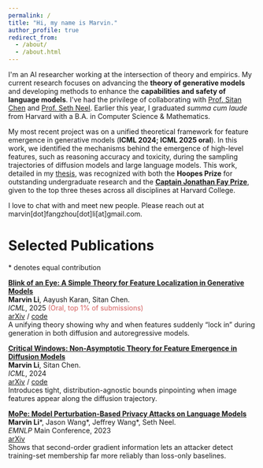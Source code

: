 ```yaml
---
permalink: /
title: "Hi, my name is Marvin."
author_profile: true
redirect_from: 
  - /about/
  - /about.html
---
```


I'm an AI researcher working at the intersection of theory and empirics. My current research focuses on advancing the **theory of generative models** and developing methods to enhance the **capabilities and safety of language models**. I've had the privilege of collaborating with [Prof. Sitan Chen](https://sitanchen.com/) and [Prof. Seth Neel](https://sethneel.com/). Earlier this year, I graduated *summa cum laude* from Harvard with a B.A. in Computer Science & Mathematics.

My most recent project was on a unified theoretical framework for feature emergence in generative models (**ICML 2024; ICML 2025 oral**). In this work, we identified the mechanisms behind the emergence of high-level features, such as reasoning accuracy and toxicity, during the sampling trajectories of diffusion models and large language models. This work, detailed in my [thesis](/files/thesis.pdf), was recognized with both the **Hoopes Prize** for outstanding undergraduate research and the [**Captain Jonathan Fay Prize**](https://www.radcliffe.harvard.edu/news-and-ideas/harvard-radcliffe-institute-awards-2025-fay-prizes-for-outstanding-theses-of-graduating-class), given to the top three theses across all disciplines at Harvard College.

I love to chat with and meet new people. Please reach out at marvin[dot]fangzhou[dot]li[at]gmail.com.


# Selected Publications  
\* denotes equal contribution

**[Blink of an Eye: A Simple Theory for Feature Localization in Generative Models](https://ar5iv.org/abs/2502.00921)**  
**Marvin Li**, Aayush Karan, Sitan Chen.  
*ICML*, 2025 <span style="color:#d55e5e;">(Oral, top 1% of submissions)</span>  
[arXiv](https://ar5iv.org/abs/2502.00921) / [code](https://github.com/marvinfli/critical-windows-lm)  
A unifying theory showing why and when features suddenly “lock in” during generation in both diffusion and autoregressive models.  

**[Critical Windows: Non-Asymptotic Theory for Feature Emergence in Diffusion Models](https://ar5iv.org/abs/2403.01633)**  
**Marvin Li**, Sitan Chen.  
*ICML*, 2024 \
[arXiv](https://ar5iv.org/abs/2403.01633) / [code](https://github.com/marvinli-harvard/critical-windows) \
Introduces tight, distribution-agnostic bounds pinpointing when image features appear along the diffusion trajectory.  


**[MoPe: Model Perturbation-Based Privacy Attacks on Language Models](https://aclanthology.org/2023.emnlp-main.842)**  
**Marvin Li**\*, Jason Wang\*, Jeffrey Wang\*, Seth Neel.  
*EMNLP* Main Conference, 2023 \
[arXiv](https://arxiv.org/abs/2310.14369)\
Shows that second-order gradient information lets an attacker detect training-set membership far more reliably than loss-only baselines.  

